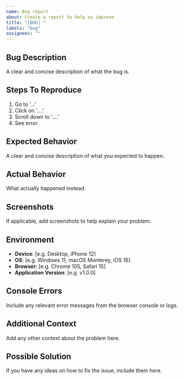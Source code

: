 ```yaml
---
name: Bug report
about: Create a report to help us improve
title: "[BUG] "
labels: "bug"
assignees: ""
---
```


## Bug Description

A clear and concise description of what the bug is.

## Steps To Reproduce

1. Go to '...'
2. Click on '....'
3. Scroll down to '....'
4. See error

## Expected Behavior

A clear and concise description of what you expected to happen.

## Actual Behavior

What actually happened instead.

## Screenshots

If applicable, add screenshots to help explain your problem.

## Environment

- **Device**: [e.g. Desktop, iPhone 12]
- **OS**: [e.g. Windows 11, macOS Monterey, iOS 16]
- **Browser**: [e.g. Chrome 105, Safari 15]
- **Application Version**: [e.g. v1.0.0]

## Console Errors

Include any relevant error messages from the browser console or logs.

## Additional Context

Add any other context about the problem here.

## Possible Solution

If you have any ideas on how to fix the issue, include them here.

